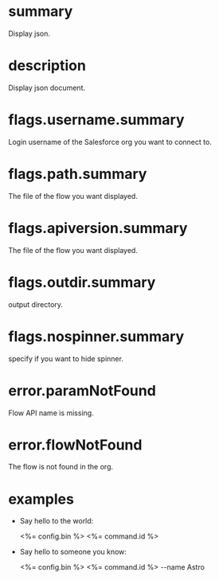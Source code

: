 # summary
Display json.

# description
Display json document.

# flags.username.summary
Login username of the Salesforce org you want to connect to.

# flags.path.summary
The file of the flow you want displayed.

# flags.apiversion.summary
The file of the flow you want displayed.

# flags.outdir.summary
output directory.

# flags.nospinner.summary
specify if you want to hide spinner.

# error.paramNotFound
Flow API name is missing.

# error.flowNotFound
The flow is not found in the org.

# examples
- Say hello to the world:

  <%= config.bin %> <%= command.id %>

- Say hello to someone you know:

  <%= config.bin %> <%= command.id %> --name Astro
